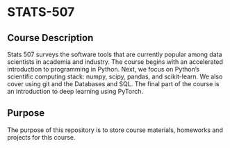 # STATS-507
## Course Description
Stats 507 surveys the software tools that are currently popular among data scientists in academia and industry. The course begins with an accelerated introduction to programming in Python. Next, we focus on Python’s scientific computing stack: numpy, scipy, pandas, and scikit-learn. We also cover using git and the Databases and SQL. The final part of the course is an introduction to deep learning using PyTorch. 
## Purpose
The purpose of this repository is to store course materials, homeworks and projects for this course.
